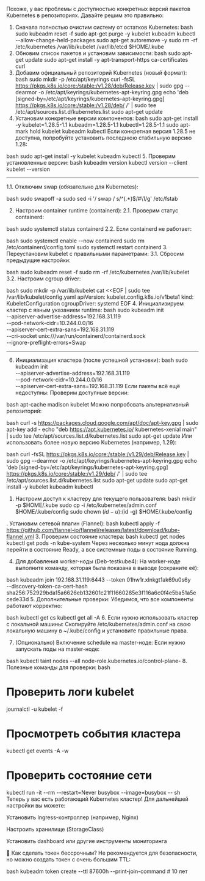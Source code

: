 Похоже, у вас проблемы с доступностью конкретных версий пакетов Kubernetes в репозиториях. Давайте решим это правильно:

1. Сначала полностью очистим систему от остатков Kubernetes:
bash
sudo kubeadm reset -f
sudo apt-get purge -y kubelet kubeadm kubectl --allow-change-held-packages
sudo apt-get autoremove -y
sudo rm -rf /etc/kubernetes /var/lib/kubelet /var/lib/etcd $HOME/.kube
2. Обновим список пакетов и установим зависимости:
bash
sudo apt-get update
sudo apt-get install -y apt-transport-https ca-certificates curl
3. Добавим официальный репозиторий Kubernetes (новый формат):
bash
sudo mkdir -p /etc/apt/keyrings
curl -fsSL https://pkgs.k8s.io/core:/stable:/v1.28/deb/Release.key | sudo gpg --dearmor -o /etc/apt/keyrings/kubernetes-apt-keyring.gpg
echo 'deb [signed-by=/etc/apt/keyrings/kubernetes-apt-keyring.gpg] https://pkgs.k8s.io/core:/stable:/v1.28/deb/ /' | sudo tee /etc/apt/sources.list.d/kubernetes.list
sudo apt-get update
4. Установим конкретные версии компонентов:
bash
sudo apt-get install -y kubelet=1.28.5-1.1 kubeadm=1.28.5-1.1 kubectl=1.28.5-1.1
sudo apt-mark hold kubelet kubeadm kubectl
Если конкретная версия 1.28.5 не доступна, попробуйте установить последнюю стабильную версию 1.28:

bash
sudo apt-get install -y kubelet kubeadm kubectl
5. Проверим установленные версии:
bash
kubeadm version
kubectl version --client
kubelet --version


----------------------------------------------------------------------


1.1. Отключим swap (обязательно для Kubernetes):

bash
sudo swapoff -a
sudo sed -i '/ swap / s/^\(.*\)$/#\1/g' /etc/fstab


2. Настроим container runtime (containerd):
2.1. Проверим статус containerd:

bash
sudo systemctl status containerd
2.2. Если containerd не работает:

bash
sudo systemctl enable --now containerd
sudo rm /etc/containerd/config.toml
sudo systemctl restart containerd
3. Переустановим kubelet с правильными параметрами:
3.1. Сбросим предыдущие настройки:

bash
sudo kubeadm reset -f
sudo rm -rf /etc/kubernetes /var/lib/kubelet
3.2. Настроим cgroup driver:

bash
sudo mkdir -p /var/lib/kubelet
cat <<EOF | sudo tee /var/lib/kubelet/config.yaml
apiVersion: kubelet.config.k8s.io/v1beta1
kind: KubeletConfiguration
cgroupDriver: systemd
EOF
4. Инициализируем кластер с явным указанием runtime:
bash
sudo kubeadm init \
  --apiserver-advertise-address=192.168.31.119 \
  --pod-network-cidr=10.244.0.0/16 \
  --apiserver-cert-extra-sans=192.168.31.119 \
  --cri-socket unix:///var/run/containerd/containerd.sock \
  --ignore-preflight-errors=Swap





----------------------------------------------------------------------





6. Инициализация кластера (после успешной установки):
bash
sudo kubeadm init \
  --apiserver-advertise-address=192.168.31.119 \
  --pod-network-cidr=10.244.0.0/16 \
  --apiserver-cert-extra-sans=192.168.31.119
Если пакеты всё ещё недоступны:
Проверим доступные версии:

bash
apt-cache madison kubelet
Можно попробовать альтернативный репозиторий:

bash
curl -s https://packages.cloud.google.com/apt/doc/apt-key.gpg | sudo apt-key add -
echo "deb https://apt.kubernetes.io/ kubernetes-xenial main" | sudo tee /etc/apt/sources.list.d/kubernetes.list
sudo apt-get update
Или использовать более новую версию Kubernetes (например, 1.29):

bash
curl -fsSL https://pkgs.k8s.io/core:/stable:/v1.29/deb/Release.key | sudo gpg --dearmor -o /etc/apt/keyrings/kubernetes-apt-keyring.gpg
echo 'deb [signed-by=/etc/apt/keyrings/kubernetes-apt-keyring.gpg] https://pkgs.k8s.io/core:/stable:/v1.29/deb/ /' | sudo tee /etc/apt/sources.list.d/kubernetes.list
sudo apt-get update
sudo apt-get install -y kubelet kubeadm kubectl







1. Настроим доступ к кластеру для текущего пользователя:
bash
mkdir -p $HOME/.kube
sudo cp -i /etc/kubernetes/admin.conf $HOME/.kube/config
sudo chown $(id -u):$(id -g) $HOME/.kube/config




. Установим сетевой плагин (Flannel):
bash
kubectl apply -f https://github.com/flannel-io/flannel/releases/latest/download/kube-flannel.yml
3. Проверим состояние кластера:
bash
kubectl get nodes
kubectl get pods -n kube-system
Через несколько минут нода должна перейти в состояние Ready, а все системные поды в состояние Running.

4. Для добавления worker-ноды (Deb-testkube4):
На worker-ноде выполните команду, которая была показана в выводе (сохраните её):

bash
kubeadm join 192.168.31.119:6443 --token 01hw1r.xlnkgt1ak69u0s6y \
        --discovery-token-ca-cert-hash sha256:752929bda15a6626eb132601c21f11660285e3f116a6c0f4e5ba51a5ecede33d
5. Дополнительные проверки:
Убедимся, что все компоненты работают корректно:

bash
kubectl get cs
kubectl get all -A
6. Если нужно использовать кластер с локальной машины:
Скопируйте /etc/kubernetes/admin.conf на свою локальную машину в ~/.kube/config и установите правильные права.

7. (Опционально) Включение schedule на master-ноде:
Если нужно запускать поды на master-ноде:

bash
kubectl taint nodes --all node-role.kubernetes.io/control-plane-
8. Полезные команды для проверки:
bash
# Проверить логи kubelet
journalctl -u kubelet -f

# Просмотреть события кластера
kubectl get events -A -w

# Проверить состояние сети
kubectl run -it --rm --restart=Never busybox --image=busybox -- sh
Теперь у вас есть работающий Kubernetes кластер! Для дальнейшей настройки вы можете:

Установить Ingress-контроллер (например, Nginx)

Настроить хранилище (StorageClass)

Установить dashboard или другие инструменты мониторинга








🔹 Как сделать токен бессрочным?
Не рекомендуется для безопасности, но можно создать токен с очень большим TTL:

bash
kubeadm token create --ttl 87600h --print-join-command  # 10 лет
